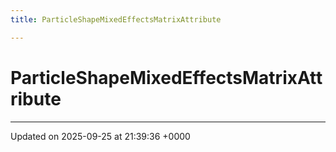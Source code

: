```yaml
---
title: ParticleShapeMixedEffectsMatrixAttribute

---
```


# ParticleShapeMixedEffectsMatrixAttribute





-------------------------------

Updated on 2025-09-25 at 21:39:36 +0000